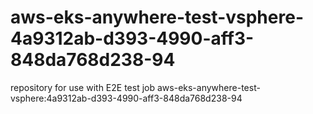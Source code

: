 # aws-eks-anywhere-test-vsphere-4a9312ab-d393-4990-aff3-848da768d238-94
repository for use with E2E test job aws-eks-anywhere-test-vsphere:4a9312ab-d393-4990-aff3-848da768d238-94
